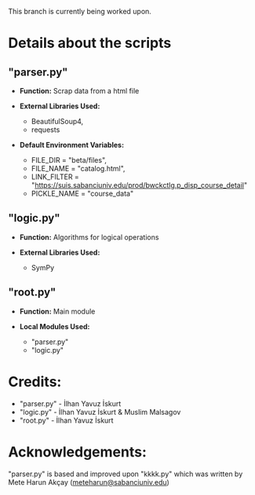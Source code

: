This branch is currently being worked upon.

# Details about the scripts
## "parser.py"
* __Function:__ Scrap data from a html file

* __External Libraries Used:__
  * BeautifulSoup4, 
  * requests

* __Default Environment Variables:__
  * FILE_DIR = "beta/files",
  * FILE_NAME = "catalog.html",
  * LINK_FILTER = "https://suis.sabanciuniv.edu/prod/bwckctlg.p_disp_course_detail"
  * PICKLE_NAME = "course_data"

## "logic.py"
* __Function:__ Algorithms for logical operations

* __External Libraries Used:__
  * SymPy

## "root.py"
* __Function:__ Main module

* __Local Modules Used:__
  * "parser.py"
  * "logic.py"

# Credits:
* "parser.py" - İlhan Yavuz İskurt
* "logic.py" - İlhan Yavuz İskurt & Muslim Malsagov
* "root.py" - İlhan Yavuz İskurt

# Acknowledgements:
"parser.py" is based and improved upon "kkkk.py" which was written by Mete Harun Akçay (meteharun@sabanciuniv.edu)

